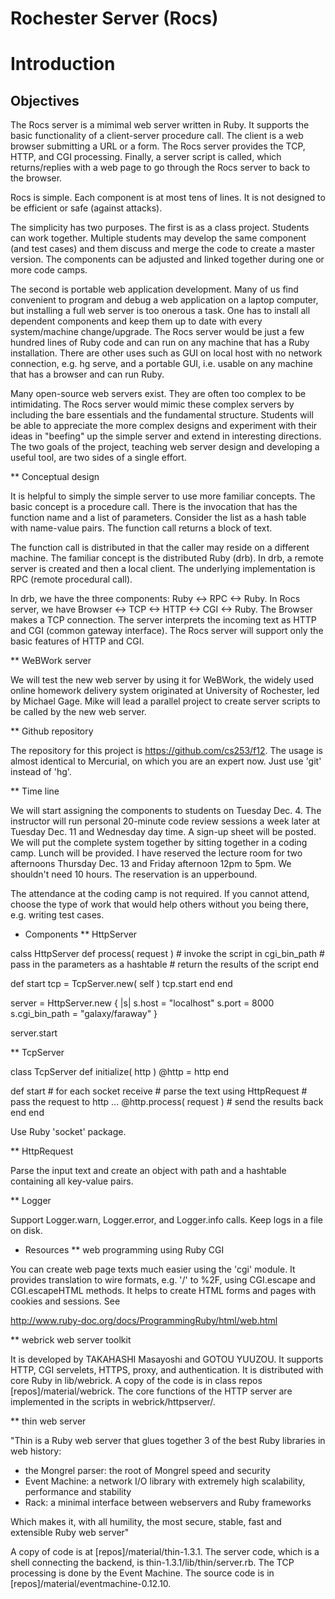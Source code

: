 
Rochester Server (Rocs)
===============

Introduction
========

Objectives
---------

The Rocs server is a mimimal web server written in Ruby.  It supports
the basic functionality of a client-server procedure call.  The client
is a web browser submitting a URL or a form.  The Rocs server provides
the TCP, HTTP, and CGI processing.  Finally, a server script is
called, which returns/replies with a web page to go through the Rocs
server to back to the browser.

Rocs is simple.  Each component is at most tens of lines.  It is not
designed to be efficient or safe (against attacks).

The simplicity has two purposes.  The first is as a class project.
Students can work together.  Multiple students may develop the same
component (and test cases) and them discuss and merge the code to
create a master version.  The components can be adjusted and linked
together during one or more code camps.

The second is portable web application development.  Many of us find
convenient to program and debug a web application on a laptop
computer, but installing a full web server is too onerous a task.  One
has to install all dependent components and keep them up to date with
every system/machine change/upgrade.  The Rocs server would be just a
few hundred lines of Ruby code and can run on any machine that has a
Ruby installation.  There are other uses such as GUI on local host
with no network connection, e.g. hg serve, and a portable GUI,
i.e. usable on any machine that has a browser and can run Ruby.

Many open-source web servers exist.  They are often too complex to be
intimidating.  The Rocs server would mimic these complex servers by
including the bare essentials and the fundamental structure.  Students
will be able to appreciate the more complex designs and experiment
with their ideas in "beefing" up the simple server and extend in
interesting directions.  The two goals of the project, teaching web
server design and developing a useful tool, are two sides of a single
effort.

** Conceptual design

It is helpful to simply the simple server to use more familiar
concepts.  The basic concept is a procedure call.  There is the
invocation that has the function name and a list of parameters.
Consider the list as a hash table with name-value pairs.  The function
call returns a block of text.

The function call is distributed in that the caller may reside on a
different machine.  The familiar concept is the distributed Ruby
(drb).  In drb, a remote server is created and then a local client.
The underlying implementation is RPC (remote procedural call).

In drb, we have the three components: Ruby <-> RPC <-> Ruby.  In Rocs
server, we have Browser <-> TCP <-> HTTP <-> CGI <-> Ruby.  The
Browser makes a TCP connection.  The server interprets the incoming
text as HTTP and CGI (common gateway interface).  The Rocs server will
support only the basic features of HTTP and CGI.

** WeBWork server

We will test the new web server by using it for WeBWork, the widely
used online homework delivery system originated at University of
Rochester, led by Michael Gage.  Mike will lead a parallel project to
create server scripts to be called by the new web server.

** Github repository

The repository for this project is https://github.com/cs253/f12.  The
usage is almost identical to Mercurial, on which you are an expert
now.  Just use 'git' instead of 'hg'.

** Time line

We will start assigning the components to students on Tuesday Dec. 4.
The instructor will run personal 20-minute code review sessions a week
later at Tuesday Dec. 11 and Wednesday day time.  A sign-up sheet will
be posted.  We will put the complete system together by sitting
together in a coding camp.  Lunch will be provided.  I have reserved
the lecture room for two afternoons Thursday Dec. 13 and Friday
afternoon 12pm to 5pm.  We shouldn't need 10 hours.  The reservation
is an upperbound.

The attendance at the coding camp is not required.  If you cannot
attend, choose the type of work that would help others without you
being there, e.g. writing test cases.

* Components
** HttpServer

calss HttpServer
  def process( request )
     # invoke the script in cgi_bin_path
     # pass in the parameters as a hashtable
     # return the results of the script
  end

  def start
     tcp = TcpServer.new( self )
     tcp.start
  end
end

server = HttpServer.new { |s|
  s.host = "localhost"
  s.port = 8000
  s.cgi_bin_path = "galaxy/faraway"
}

server.start

** TcpServer

class TcpServer
   def initialize( http )
     @http = http
   end

   def start 
     # for each socket receive
     # parse the text using HttpRequest
     # pass the request to http
     ...
     @http.process( request )
     # send the results back
   end
end

Use Ruby 'socket' package.   

** HttpRequest

Parse the input text and create an object with path and a hashtable
containing all key-value pairs.

** Logger

Support Logger.warn, Logger.error, and Logger.info calls.  Keep logs in a file on disk.



* Resources
** web programming using Ruby CGI

You can create web page texts much easier using the 'cgi' module.  It
provides translation to wire formats, e.g. '/' to %2F, using
CGI.escape and CGI.escapeHTML methods.  It helps to create HTML forms
and pages with cookies and sessions.  See

http://www.ruby-doc.org/docs/ProgrammingRuby/html/web.html

** webrick web server toolkit

It is developed by TAKAHASHI Masayoshi and GOTOU YUUZOU.  It supports
HTTP, CGI servelets, HTTPS, proxy, and authentication.  It is
distributed with core Ruby in lib/webrick.  A copy of the code is in
class repos [repos]/material/webrick.  The core functions of the HTTP
server are implemented in the scripts in webrick/httpserver/.

** thin web server

"Thin is a Ruby web server that glues together 3 of the best Ruby libraries in web history:
  * the Mongrel parser: the root of Mongrel speed and security
  * Event Machine: a network I/O library with extremely high scalability, performance and stability
  * Rack: a minimal interface between webservers and Ruby frameworks

Which makes it, with all humility, the most secure, stable, fast and extensible Ruby web server"

A copy of code is at [repos]/material/thin-1.3.1.  The server code,
which is a shell connecting the backend, is
thin-1.3.1/lib/thin/server.rb.  The TCP processing is done by the
Event Machine.  The source code is in
[repos]/material/eventmachine-0.12.10.



